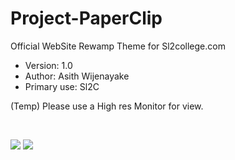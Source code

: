 # Project-PaperClip
Official WebSite Rewamp Theme for Sl2college.com
<ul>
<li>Version:		1.0</li>
<li>Author:			Asith Wijenayake</li>
<li>Primary use:	Sl2C</li>
</ul>

(Temp) Please use a High res Monitor for view. 

<br /> 

<img src="https://img.shields.io/aur/license/yaourt.svg"> <img src="https://img.shields.io/badge/Bootstrap%20-3.3.7-blue.svg">
<!--<p>We gonna use <a href="https://www.intercom.com">Intercom </a> as our feedback chat platform. if we need any. <br /> i already setup half of. So please continue the setup from this <a href= "https://app.intercom.io/invites/163c2d64-fefb-47e9-bd2c-377cf00bcbc7">link</a></p>--> <br />

